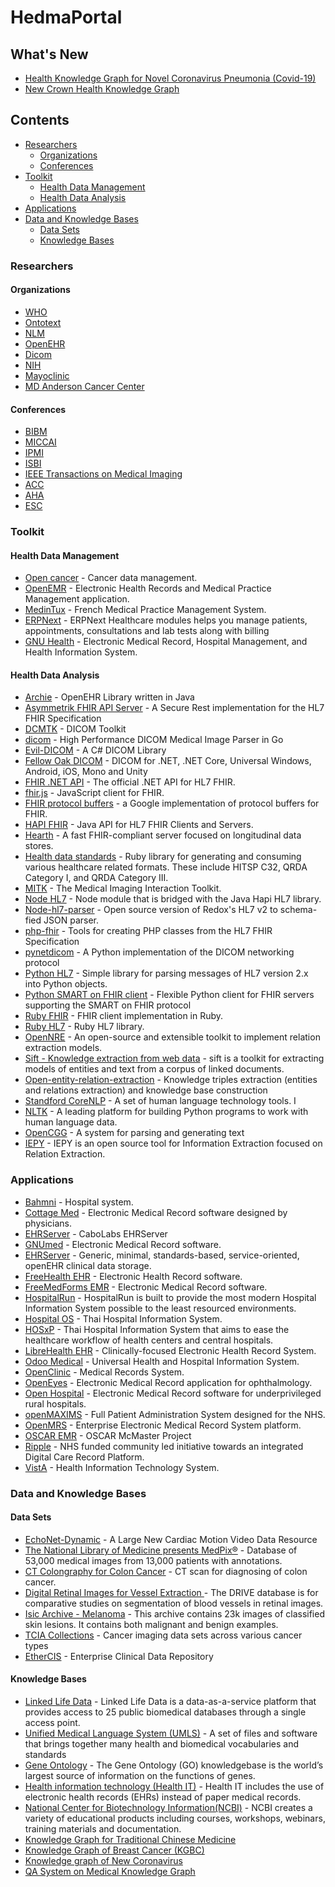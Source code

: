 # HedmaPortal  

## What's New
- [Health Knowledge Graph for Novel Coronavirus Pneumonia (Covid-19)](http://www.edukg.cn/fy)
- [New Crown Health Knowledge Graph](http://openkg.cn/dataset/covid-19-health)

## Contents  
- [Researchers](#researchers)
  - [Organizations](#organizations)
  - [Conferences](#conferences)
- [Toolkit](#toolkit)  
  - [Health Data Management](#health-data-management)  
  - [Health Data Analysis](#health-data-analysis)
- [Applications](#applications)
- [Data and Knowledge Bases](#data-and-knowledge-bases)
  - [Data Sets](#data-sets)
  - [Knowledge Bases](#knowledge-bases)

### Researchers
#### Organizations
  - [WHO](https://www.who.int)
  - [Ontotext](https://www.ontotext.com/)
  - [NLM](https://www.nlm.nih.gov/about/org.html)
  - [OpenEHR](https://www.openehr.org/)
  - [Dicom](https://dicom.offis.de/index.php.en)
  - [NIH](https://www.nih.gov/)
  - [Mayoclinic](https://www.mayoclinic.org/)
  - [MD Anderson Cancer Center](https://www.mdanderson.org/)
#### Conferences
  - [BIBM](https://ieeebibm.org/BIBM2020/)
  - [MICCAI](http://www.miccai.org/)
  - [IPMI](http://ipmi2021.org/)
  - [ISBI](http://2020.biomedicalimaging.org/)
  - [IEEE Transactions on Medical Imaging](https://www.embs.org/tmi/)
  - [ACC](https://www.acc.org/search#sort=relevancy)
  - [AHA](https://www.heart.org/)
  - [ESC](https://www.escardio.org/)

### Toolkit  
#### Health Data Management  
  * [Open cancer](http://opencancer.net/) - Cancer data management.
  * [OpenEMR](http://www.open-emr.org/) - Electronic Health Records and Medical Practice Management application.
  * [MedinTux](https://medintux.org/) - French Medical Practice Management System.
  * [ERPNext](https://erpnext.com/healthcare) - ERPNext Healthcare modules helps you manage patients, appointments, consultations and lab tests along with billing
  * [GNU Health](http://health.gnu.org/) - Electronic Medical Record, Hospital Management, and Health Information System.

#### Health Data Analysis
 * [Archie](https://github.com/openehr/archie) - OpenEHR Library written in Java
  * [Asymmetrik FHIR API Server](https://github.com/Asymmetrik/node-fhir-server-core) - A Secure Rest implementation for the HL7 FHIR Specification
  * [DCMTK](https://dicom.offis.de/dcmtk.php.en) - DICOM Toolkit
  * [dicom](https://github.com/suyashkumar/dicom) - High Performance DICOM Medical Image Parser in Go
  * [Evil-DICOM](https://github.com/rexcardan/Evil-DICOM) - A C# DICOM Library
  * [Fellow Oak DICOM](https://github.com/fo-dicom/fo-dicom) - DICOM for .NET, .NET Core, Universal Windows, Android, iOS, Mono and Unity
  * [FHIR .NET API](https://github.com/FirelyTeam/fhir-net-api) - The official .NET API for HL7 FHIR.
  * [fhir.js](https://github.com/FHIR/fhir.js) - JavaScript client for FHIR.
  * [FHIR protocol buffers](https://github.com/google/fhir) - a Google implementation of protocol buffers for FHIR.
  * [HAPI FHIR](https://github.com/jamesagnew/hapi-fhir) - Java API for HL7 FHIR Clients and Servers.
  * [Hearth](https://github.com/jembi/hearth) - A fast FHIR-compliant server focused on longitudinal data stores.
  * [Health data standards](https://github.com/projectcypress/health-data-standards) - Ruby library for generating and consuming various healthcare related formats. These include HITSP C32, QRDA Category I, and QRDA Category III.
  * [MITK](http://mitk.org/wiki/MITK) - The Medical Imaging Interaction Toolkit.
  * [Node HL7](https://github.com/MatthewVita/node-hl7-complete) - Node module that is bridged with the Java Hapi HL7 library.
  * [Node-hl7-parser](https://github.com/RedoxEngine/redox-hl7-v2) - Open source version of Redox's HL7 v2 to schema-fied JSON parser.
  * [php-fhir](https://github.com/dcarbone/php-fhir) - Tools for creating PHP classes from the HL7 FHIR Specification
  * [pynetdicom](https://github.com/pydicom/pynetdicom) - A Python implementation of the DICOM networking protocol
  * [Python HL7](https://github.com/johnpaulett/python-hl7) - Simple library for parsing messages of HL7 version 2.x into Python objects.
  * [Python SMART on FHIR client](https://github.com/smart-on-fhir/client-py) - Flexible Python client for FHIR servers supporting the SMART on FHIR protocol
  * [Ruby FHIR](https://github.com/fhir-crucible/fhir_client) - FHIR client implementation in Ruby.
  * [Ruby HL7](https://github.com/segfault/ruby-hl7) - Ruby HL7 library.
  * [OpenNRE](https://github.com/thunlp/OpenNRE) - An open-source and extensible toolkit to implement relation extraction models.
  * [Sift - Knowledge extraction from web data](https://github.com/wikilinks/sift) - sift is a toolkit for extracting models of entities and text from a corpus of linked documents.
  * [Open-entity-relation-extraction](https://github.com/lemonhu/open-entity-relation-extraction) - Knowledge triples extraction (entities and relations extraction) and knowledge base construction
  * [Standford CoreNLP](https://stanfordnlp.github.io/CoreNLP/) - A set of human language technology tools. I
  * [NLTK](https://www.nltk.org/) - A leading platform for building Python programs to work with human language data.
  * [OpenCGG](https://github.com/OpenCCG/openccg) - A system for parsing and generating text
  * [IEPY](https://github.com/machinalis/iepy)  - IEPY is an open source tool for Information Extraction focused on Relation Extraction.


  
### Applications
 * [Bahmni](http://www.bahmni.org/) - Hospital system.
  * [Cottage Med](http://www.cottagemed.org/cottage-med) - Electronic Medical Record software designed by physicians.
  * [EHRServer](https://github.com/ppazos/cabolabs-ehrserver) - CaboLabs EHRServer
  * [GNUmed](http://wiki.gnumed.de/bin/view/Gnumed) - Electronic Medical Record software.
  * [EHRServer](https://github.com/ppazos/cabolabs-ehrserver) - Generic, minimal, standards-based, service-oriented, openEHR clinical data storage.
  * [FreeHealth EHR](https://freehealth.io) - Electronic Health Record software.
  * [FreeMedForms EMR](https://freemedforms.com) - Electronic Medical Record software.
  * [HospitalRun](http://hospitalrun.io/) - HospitalRun is built to provide the most modern Hospital Information System possible to the least resourced environments.
  * [Hospital OS](http://www.hospital-os.com) - Thai Hospital Information System.
  * [HOSxP](http://hosxp.net/joomla25/) - Thai Hospital Information System that aims to ease the healthcare workflow of health centers and central hospitals.
  * [LibreHealth EHR](http://librehealth.io/projects/lh-ehr/) - Clinically-focused Electronic Health Record System.
  * [Odoo Medical](https://github.com/OCA/vertical-medical) - Universal Health and Hospital Information System.
  * [OpenClinic](http://openclinic.sourceforge.net/) - Medical Records System.
  * [OpenEyes](http://www.openeyes.org.uk) - Electronic Medical Record application for ophthalmology.
  * [Open Hospital](https://sourceforge.net/projects/openhospital/) - Electronic Medical Record software for underprivileged rural hospitals.
  * [openMAXIMS](https://github.com/IMS-MAXIMS/openMAXIMS) - Full Patient Administration System designed for the NHS.
  * [OpenMRS](http://openmrs.org/) - Enterprise Electronic Medical Record System platform.
  * [OSCAR EMR](https://bitbucket.org/oscaremr/oscar) - OSCAR McMaster Project
  * [Ripple](http://rippleosi.org/) -  NHS funded community led initiative towards an integrated Digital Care Record Platform.
  * [VistA](https://www.osehra.org/content/osehra-vista) - Health Information Technology System.

### Data and Knowledge Bases
#### Data Sets

- [EchoNet-Dynamic](https://echonet.github.io/dynamic/index.html) - A Large New Cardiac Motion Video Data Resource
- [The National Library of Medicine presents MedPix®](https://medpix.nlm.nih.gov/home) - Database of 53,000 medical images from 13,000 patients with annotations.
- [CT Colongraphy for Colon Cancer](https://wiki.cancerimagingarchive.net/display/Public/CT+COLONOGRAPHY#dc149b9170f54aa29e88f1119e25ba3e) - CT scan for diagnosing of colon cancer.
- [Digital Retinal Images for Vessel Extraction ]( http://www.isi.uu.nl/Research/Databases/DRIVE/download.php) - The DRIVE database is for comparative studies on segmentation of blood vessels in retinal images.
- [Isic Archive - Melanoma]( https://www.isic-archive.com) - This archive contains 23k images of classified skin lesions. It contains both malignant and benign examples.
- [TCIA Collections]( http://www.cancerimagingarchive.net/) - Cancer imaging data sets across various cancer types  
- [EtherCIS](http://ethercis.org) - Enterprise Clinical Data Repository

#### Knowledge Bases
- [Linked Life Data](https://www.ontotext.com/knowledgehub/demoservices/linked-life-data/) - Linked Life Data is a data-as-a-service platform that provides access to 25 public biomedical databases through a single access point.
- [Unified Medical Language System (UMLS)](https://www.nlm.nih.gov/research/umls/index.html) - A set of files and software that brings together many health and biomedical vocabularies and standards
- [Gene Ontology](http://geneontology.org/) - The Gene Ontology (GO) knowledgebase is the world’s largest source of information on the functions of genes. 
- [Health information technology (Health IT)](https://www.healthit.gov/) - Health IT includes the use of electronic health records (EHRs) instead of paper medical records.
- [National Center for Biotechnology Information(NCBI)](https://www.ncbi.nlm.nih.gov/) - NCBI creates a variety of educational products including courses, workshops, webinars, training materials and documentation.
- [Knowledge Graph for Traditional Chinese Medicine](http://www.tcmkb.cn/kg/)
- [Knowledge Graph of Breast Cancer (KGBC)](http://wasp.cs.vu.nl/BreastCancerKG/)
- [Knowledge graph of New Coronavirus](http://openkg.cn/group/coronavirus)
- [QA System on Medical Knowledge Graph](https://github.com/liuhuanyong/QASystemOnMedicalKG) 

